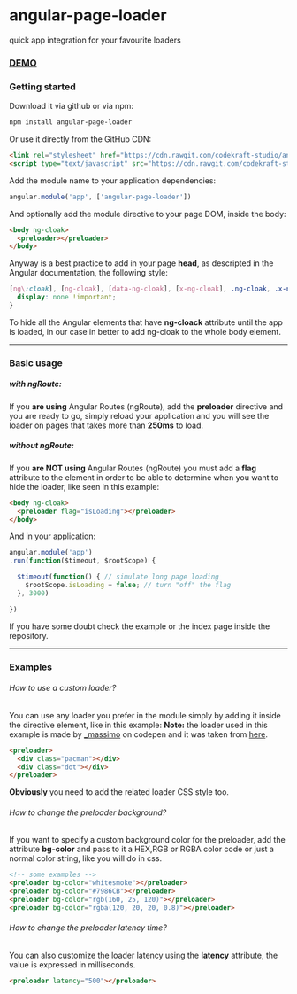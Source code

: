 # angular-page-loader
quick app integration for your favourite loaders

### [DEMO](http://www.codekraft.it/demos/angular-page-loader/)

### Getting started
Download it via github or via npm:

```bash
npm install angular-page-loader
```

Or use it directly from the GitHub CDN:
```html
<link rel="stylesheet" href="https://cdn.rawgit.com/codekraft-studio/angular-page-loader/master/dist/angular-page-loader.css">
<script type="text/javascript" src="https://cdn.rawgit.com/codekraft-studio/angular-page-loader/master/dist/angular-page-loader.min.js"></script>
```

Add the module name to your application dependencies:
```javascript
angular.module('app', ['angular-page-loader'])
```

And optionally add the module directive to your page DOM, inside the body:
```html
<body ng-cloak>
  <preloader></preloader>
</body>
```

Anyway is a best practice to add in your page **head**, as descripted in the Angular documentation, the following style:
```css
[ng\:cloak], [ng-cloak], [data-ng-cloak], [x-ng-cloak], .ng-cloak, .x-ng-cloak {
  display: none !important;
}
```
To hide all the Angular elements that have **ng-cloack** attribute until the app is loaded, in our case in better to add ng-cloak to the whole body element.

---

### Basic usage

##### with ngRoute:
If you **are using** Angular Routes (ngRoute), add the **preloader** directive and you are ready to go, simply reload your application and you will see the loader on pages that takes more than **250ms** to load.


##### without ngRoute:
If you **are NOT using** Angular Routes (ngRoute) you must add a **flag** attribute to the element in order to be able to determine when you want to hide the loader, like seen in this example:

```html
<body ng-cloak>
  <preloader flag="isLoading"></preloader>
</body>
```

And in your application:
```javascript
angular.module('app')
.run(function($timeout, $rootScope) {

  $timeout(function() { // simulate long page loading
    $rootScope.isLoading = false; // turn "off" the flag
  }, 3000)

})
```

If you have some doubt check the example or the index page inside the repository.

---

### Examples

###### How to use a custom loader?
You can use any loader you prefer in the module simply by adding it inside the directive element, like in this example:
**Note:** the loader used in this example is made by [_massimo](http://codepen.io/_massimo/) on codepen and it was taken from [here](http://codepen.io/_massimo/pen/JXELvz).

```html
<preloader>
  <div class="pacman"></div>
  <div class="dot"></div>
</preloader>
```

**Obviously** you need to add the related loader CSS style too.


###### How to change the preloader background?
If you want to specify a custom background color for the preloader, add the attribute **bg-color** and pass to it a HEX,RGB or RGBA color code or just a normal color string, like you will do in css.
```html
<!-- some examples -->
<preloader bg-color="whitesmoke"></preloader>
<preloader bg-color="#7986CB"></preloader>
<preloader bg-color="rgb(160, 25, 120)"></preloader>
<preloader bg-color="rgba(120, 20, 20, 0.8)"></preloader>
```


###### How to change the preloader latency time?
You can also customize the loader latency using the **latency** attribute, the value is expressed in milliseconds.
```html
<preloader latency="500"></preloader>
```
